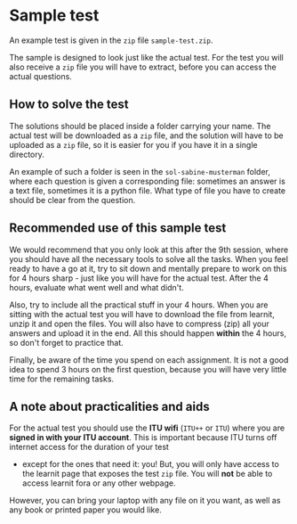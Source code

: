 # Sample test

An example test is given in the `zip` file `sample-test.zip`.

The sample is designed to look just like the actual test.
For the test you will also receive a `zip` file you will have to extract,
before you can access the actual questions.

## How to solve the test
The solutions should be placed inside a folder carrying your name. 
The actual test will be downloaded as a `zip` file, and the solution will have
to be uploaded as a `zip` file, so it is easier for you if you have it in
a single directory. 

An example of such a folder is seen in the `sol-sabine-musterman` folder, where
each question is given a corresponding file: sometimes an answer is a text file,
sometimes it is a python file. 
What type of file you have to create should be clear from the question.

## Recommended use of this sample test

We would recommend that you only look at this after the 9th session, where
you should have all the necessary tools to solve all the tasks.
When you feel ready to have a go at it, try to sit down and mentally prepare to
work on this for 4 hours sharp - just like you will have for the actual test.
After the 4 hours, evaluate what went well and what didn't.

Also, try to include all the practical stuff in your 4 hours.
When you are sitting with the actual test you will have to download the file from
learnit, unzip it and open the files. You will also have to compress (zip) all your
answers and upload it in the end.
All this should happen **within** the 4 hours, so don't forget to practice that.

Finally, be aware of the time you spend on each assignment.
It is not a good idea to spend 3 hours on the first question, because you will
have very little time for the remaining tasks.

## A note about practicalities and aids

For the actual test you should use the **ITU wifi** (`ITU++` or `ITU`) where you are
**signed in with your ITU account**. 
This is important because ITU turns off internet access for the duration of your test
- except for the ones that need it: you!
But, you will only have access to the learnit page that exposes the test `zip` file. 
You will **not** be able to access learnit fora or any other webpage.

However, you can bring your laptop with any file on it you want, as well as any book
or printed paper you would like.
